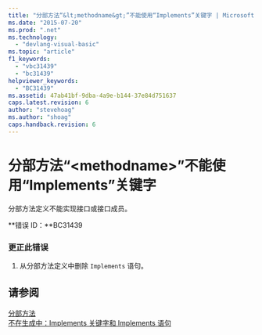 ```yaml
---
title: "分部方法“&lt;methodname&gt;”不能使用“Implements”关键字 | Microsoft Docs"
ms.date: "2015-07-20"
ms.prod: ".net"
ms.technology: 
  - "devlang-visual-basic"
ms.topic: "article"
f1_keywords: 
  - "vbc31439"
  - "bc31439"
helpviewer_keywords: 
  - "BC31439"
ms.assetid: 47ab41bf-9dba-4a9e-b144-37e84d751637
caps.latest.revision: 6
author: "stevehoag"
ms.author: "shoag"
caps.handback.revision: 6
---
```

# 分部方法“&lt;methodname&gt;”不能使用“Implements”关键字
分部方法定义不能实现接口或接口成员。  
  
 **错误 ID：**BC31439  
  
### 更正此错误  
  
1.  从分部方法定义中删除 `Implements` 语句。  
  
## 请参阅  
 [分部方法](../../visual-basic/programming-guide/language-features/procedures/partial-methods.md)   
 [不在生成中：Implements 关键字和 Implements 语句](http://msdn.microsoft.com/zh-cn/b96560f7-6413-480f-a1e2-f80253bab5be)